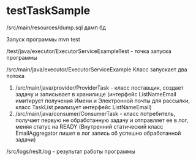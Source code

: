 # testTaskSample
/src/main/resources/dump.sql дамп бд

Запуск программы mvn test

/test/java/executor/ExecutorServiceExampleTest - точка запуска программы


/src/main/java/executor/ExecutorServiceExample
Класс запускает два потока
1) /src/main/java/provider/ProviderTask - класс поставщик, создает задачу и записывает в хранилище
  (интерфейс ListNameEmail имитирует получения Имени и Электронной почты для рассылки, класс TaskList реализует интерфейс ListNameEmail)
2) /src/main/java/consumer/ConsumerTask - класс потребитель, получает первую не обработанную задачу и отправляет ее в лог, меняя статус на READY
(Внутренний статический класс EmailAggregator пишет в лог запись об успешно обработанной задачи)

/src/logs/reslt.log - результат работы программы
